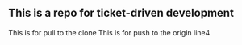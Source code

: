 ## This is a repo for ticket-driven development
This is for pull to the clone
This is for push to the origin
line4
